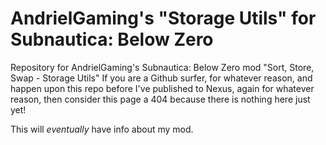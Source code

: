 # AndrielGaming's "Storage Utils" for Subnautica: Below Zero

Repository for AndrielGaming's Subnautica: Below Zero mod "Sort, Store, Swap - Storage Utils"
If you are a Github surfer, for whatever reason, and happen upon this repo before I've published to Nexus, again for whatever reason, then consider this page a 404 because there is nothing here just yet!

This will _eventually_ have info about my mod.
